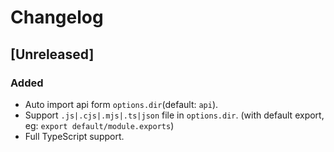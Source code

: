 # Changelog

## [Unreleased]

### Added 
- Auto import api form `options.dir`(default: `api`).
- Support `.js|.cjs|.mjs|.ts|json` file in `options.dir`. (with default export, eg: `export default/module.exports`)
- Full TypeScript support.